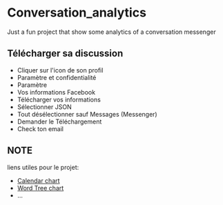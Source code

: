 # Conversation_analytics
Just a fun project that show some analytics of a conversation messenger

## Télécharger sa discussion

- Cliquer sur l'icon de son profil
- Paramètre et confidentialité
- Paramètre
- Vos informations Facebook
- Télécharger vos informations
- Sélectionner JSON
- Tout désélectionner sauf Messages (Messenger)
- Demander le Téléchargement
- Check ton email

## NOTE
liens utiles pour le projet:   
- [Calendar chart](https://developers.google.com/chart/interactive/docs/gallery/calendar)
- [Word Tree chart](https://developers.google.com/chart/interactive/docs/gallery/wordtree)
- ...
